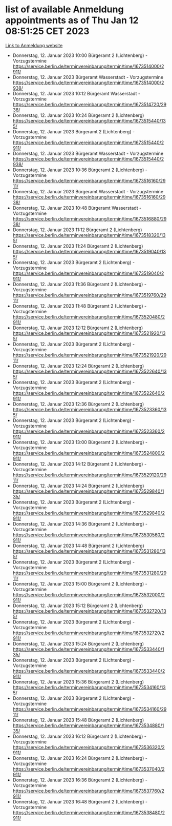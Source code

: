 # list of available Anmeldung appointments as of Thu Jan 12 08:51:25 CET 2023
[Link to Anmeldung website](https://service.berlin.de/terminvereinbarung/termin/tag.php?termin=0&anliegen[]=120686&dienstleisterlist=122210,122217,327316,122219,327312,122227,327314,122231,327346,122243,327348,122252,329742,122260,329745,122262,329748,122254,329751,122271,327278,122273,327274,122277,327276,330436,122280,327294,122282,327290,122284,327292,327539,122291,327270,122285,327266,122286,327264,122296,327268,150230,329760,122301,327282,122297,327286,122294,327284,122312,329763,122314,329775,122304,327330,122311,327334,122309,327332,122281,327352,122279,329772,122276,327324,122274,327326,122267,329766,122246,327318,122251,327320,122257,327322,122208,327298,122226,327300,121362,121364&herkunft=http%3A%2F%2Fservice.berlin.de%2Fdienstleistung%2F120686%2F)
- Donnerstag, 12. Januar 2023 10:00 Bürgeramt 2 (Lichtenberg) - Vorzugstermine https://service.berlin.de/terminvereinbarung/termin/time/1673514000/2911/
- Donnerstag, 12. Januar 2023  Bürgeramt Wasserstadt - Vorzugstermine https://service.berlin.de/terminvereinbarung/termin/time/1673514000/2938/
- Donnerstag, 12. Januar 2023 10:12 Bürgeramt Wasserstadt - Vorzugstermine https://service.berlin.de/terminvereinbarung/termin/time/1673514720/2938/
- Donnerstag, 12. Januar 2023 10:24 Bürgeramt 2 (Lichtenberg) https://service.berlin.de/terminvereinbarung/termin/time/1673515440/135/
- Donnerstag, 12. Januar 2023  Bürgeramt 2 (Lichtenberg) - Vorzugstermine https://service.berlin.de/terminvereinbarung/termin/time/1673515440/2911/
- Donnerstag, 12. Januar 2023  Bürgeramt Wasserstadt - Vorzugstermine https://service.berlin.de/terminvereinbarung/termin/time/1673515440/2938/
- Donnerstag, 12. Januar 2023 10:36 Bürgeramt 2 (Lichtenberg) - Vorzugstermine https://service.berlin.de/terminvereinbarung/termin/time/1673516160/2911/
- Donnerstag, 12. Januar 2023  Bürgeramt Wasserstadt - Vorzugstermine https://service.berlin.de/terminvereinbarung/termin/time/1673516160/2938/
- Donnerstag, 12. Januar 2023 10:48 Bürgeramt Wasserstadt - Vorzugstermine https://service.berlin.de/terminvereinbarung/termin/time/1673516880/2938/
- Donnerstag, 12. Januar 2023 11:12 Bürgeramt 2 (Lichtenberg) https://service.berlin.de/terminvereinbarung/termin/time/1673518320/135/
- Donnerstag, 12. Januar 2023 11:24 Bürgeramt 2 (Lichtenberg) https://service.berlin.de/terminvereinbarung/termin/time/1673519040/135/
- Donnerstag, 12. Januar 2023  Bürgeramt 2 (Lichtenberg) - Vorzugstermine https://service.berlin.de/terminvereinbarung/termin/time/1673519040/2911/
- Donnerstag, 12. Januar 2023 11:36 Bürgeramt 2 (Lichtenberg) - Vorzugstermine https://service.berlin.de/terminvereinbarung/termin/time/1673519760/2911/
- Donnerstag, 12. Januar 2023 11:48 Bürgeramt 2 (Lichtenberg) - Vorzugstermine https://service.berlin.de/terminvereinbarung/termin/time/1673520480/2911/
- Donnerstag, 12. Januar 2023 12:12 Bürgeramt 2 (Lichtenberg) https://service.berlin.de/terminvereinbarung/termin/time/1673521920/135/
- Donnerstag, 12. Januar 2023  Bürgeramt 2 (Lichtenberg) - Vorzugstermine https://service.berlin.de/terminvereinbarung/termin/time/1673521920/2911/
- Donnerstag, 12. Januar 2023 12:24 Bürgeramt 2 (Lichtenberg) https://service.berlin.de/terminvereinbarung/termin/time/1673522640/135/
- Donnerstag, 12. Januar 2023  Bürgeramt 2 (Lichtenberg) - Vorzugstermine https://service.berlin.de/terminvereinbarung/termin/time/1673522640/2911/
- Donnerstag, 12. Januar 2023 12:36 Bürgeramt 2 (Lichtenberg) https://service.berlin.de/terminvereinbarung/termin/time/1673523360/135/
- Donnerstag, 12. Januar 2023  Bürgeramt 2 (Lichtenberg) - Vorzugstermine https://service.berlin.de/terminvereinbarung/termin/time/1673523360/2911/
- Donnerstag, 12. Januar 2023 13:00 Bürgeramt 2 (Lichtenberg) - Vorzugstermine https://service.berlin.de/terminvereinbarung/termin/time/1673524800/2911/
- Donnerstag, 12. Januar 2023 14:12 Bürgeramt 2 (Lichtenberg) - Vorzugstermine https://service.berlin.de/terminvereinbarung/termin/time/1673529120/2911/
- Donnerstag, 12. Januar 2023 14:24 Bürgeramt 2 (Lichtenberg) https://service.berlin.de/terminvereinbarung/termin/time/1673529840/135/
- Donnerstag, 12. Januar 2023  Bürgeramt 2 (Lichtenberg) - Vorzugstermine https://service.berlin.de/terminvereinbarung/termin/time/1673529840/2911/
- Donnerstag, 12. Januar 2023 14:36 Bürgeramt 2 (Lichtenberg) - Vorzugstermine https://service.berlin.de/terminvereinbarung/termin/time/1673530560/2911/
- Donnerstag, 12. Januar 2023 14:48 Bürgeramt 2 (Lichtenberg) https://service.berlin.de/terminvereinbarung/termin/time/1673531280/135/
- Donnerstag, 12. Januar 2023  Bürgeramt 2 (Lichtenberg) - Vorzugstermine https://service.berlin.de/terminvereinbarung/termin/time/1673531280/2911/
- Donnerstag, 12. Januar 2023 15:00 Bürgeramt 2 (Lichtenberg) - Vorzugstermine https://service.berlin.de/terminvereinbarung/termin/time/1673532000/2911/
- Donnerstag, 12. Januar 2023 15:12 Bürgeramt 2 (Lichtenberg) https://service.berlin.de/terminvereinbarung/termin/time/1673532720/135/
- Donnerstag, 12. Januar 2023  Bürgeramt 2 (Lichtenberg) - Vorzugstermine https://service.berlin.de/terminvereinbarung/termin/time/1673532720/2911/
- Donnerstag, 12. Januar 2023 15:24 Bürgeramt 2 (Lichtenberg) https://service.berlin.de/terminvereinbarung/termin/time/1673533440/135/
- Donnerstag, 12. Januar 2023  Bürgeramt 2 (Lichtenberg) - Vorzugstermine https://service.berlin.de/terminvereinbarung/termin/time/1673533440/2911/
- Donnerstag, 12. Januar 2023 15:36 Bürgeramt 2 (Lichtenberg) https://service.berlin.de/terminvereinbarung/termin/time/1673534160/135/
- Donnerstag, 12. Januar 2023  Bürgeramt 2 (Lichtenberg) - Vorzugstermine https://service.berlin.de/terminvereinbarung/termin/time/1673534160/2911/
- Donnerstag, 12. Januar 2023 15:48 Bürgeramt 2 (Lichtenberg) https://service.berlin.de/terminvereinbarung/termin/time/1673534880/135/
- Donnerstag, 12. Januar 2023 16:12 Bürgeramt 2 (Lichtenberg) - Vorzugstermine https://service.berlin.de/terminvereinbarung/termin/time/1673536320/2911/
- Donnerstag, 12. Januar 2023 16:24 Bürgeramt 2 (Lichtenberg) - Vorzugstermine https://service.berlin.de/terminvereinbarung/termin/time/1673537040/2911/
- Donnerstag, 12. Januar 2023 16:36 Bürgeramt 2 (Lichtenberg) - Vorzugstermine https://service.berlin.de/terminvereinbarung/termin/time/1673537760/2911/
- Donnerstag, 12. Januar 2023 16:48 Bürgeramt 2 (Lichtenberg) - Vorzugstermine https://service.berlin.de/terminvereinbarung/termin/time/1673538480/2911/
